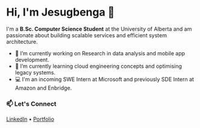 # Hi, I'm Jesugbenga 👋  

I'm a **B.Sc. Computer Science Student** at the University of Alberta and am passionate about building scalable services and efficient system architecture.  

- 🔭 I’m currently working on Research in data analysis and mobile app development.
- 🌱 I’m currently learning cloud engineering concepts and optimising legacy systems.
- 💻 I'm an incoming SWE Intern at Microsoft and previously SDE Intern at Amazon and Enbridge.

### 📫 Let's Connect  
[LinkedIn](https://www.linkedin.com/in/jesugbenga-omoniwa) • [Portfolio](https://jesugbenga.github.io/)  

